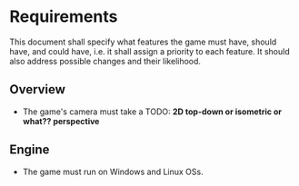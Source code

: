 Requirements
============

This document shall specify what features the game must have, should
have, and could have, i.e. it shall assign a priority to each feature.
It should also address possible changes and their likelihood.


Overview
--------

  * The game's camera must take a TODO: **2D top-down or isometric or
    what?? perspective**


Engine
------

  * The game must run on Windows and Linux OSs.
